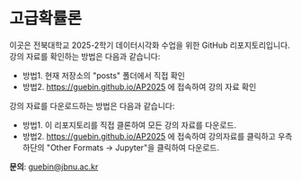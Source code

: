 # 고급확률론

이곳은 전북대학교 2025-2학기 데이터시각화 수업을 위한 GitHub 리포지토리입니다. 강의 자료를 확인하는 방법은 다음과 같습니다:

- 방법1. 현재 저장소의 "posts" 폴더에서 직접 확인
- 방법2. https://guebin.github.io/AP2025 에 접속하여 강의 자료 확인

강의 자료를 다운로드하는 방법은 다음과 같습니다:

- 방법1. 이 리포지토리를 직접 클론하여 모든 강의 자료를 다운로드.
- 방법2. https://guebin.github.io/AP2025 에 접속하여 강의자료를 클릭하고 우측 하단의 "Other Formats -> Jupyter"을 클릭하여 다운로드. 

**문의**: guebin@jbnu.ac.kr